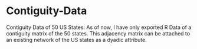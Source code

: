 # Contiguity-Data
Contiguity Data of 50 US States:
As of now, I have only exported R Data of a contiguity matrix of the 50 states. This adjacency matrix can be attached to an existing network of the US states as a dyadic attribute. 
